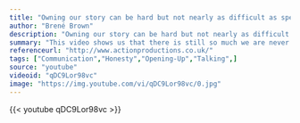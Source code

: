 ```yaml
---
title: "Owning our story can be hard but not nearly as difficult as spending our lives running from it. Only when we are brave enough to explore the darkness will we discover the infinite power of our light."
author: "Brené Brown"
description: "Owning our story can be hard but not nearly as difficult as spending our lives running from it. Only when we are brave enough to explore the darkness will we discover the infinite power of our light. - Brené Brown quotes from GetInspired365.com"
summary: "This video shows us that there is still so much we are never quite able to tell those close to us about who we are and what we want. We should dare to have the important conversations."
referenceurl: "http://www.actionproductions.co.uk/"
tags: ["Communication","Honesty","Opening-Up","Talking",]
source: "youtube"
videoid: "qDC9Lor98vc"
image: "https://img.youtube.com/vi/qDC9Lor98vc/0.jpg"
---
```


{{< youtube qDC9Lor98vc >}}
